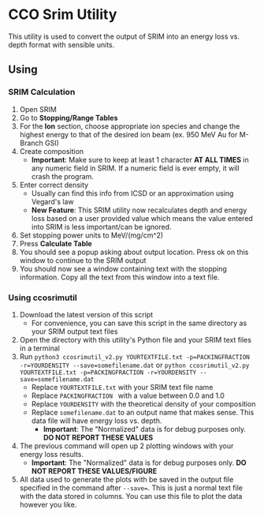 # CCO Srim Utility

This utility is used to convert the output of SRIM into an energy loss vs. depth format with sensible units.

## Using

### SRIM Calculation

1. Open SRIM
2. Go to **Stopping/Range Tables**
3. For the **Ion** section, choose appropriate ion species and change the highest energy to that of the desired ion beam (ex. 950 MeV Au for M-Branch GSI)
4. Create composition
    - **Important**: Make sure to keep at least 1 character **AT ALL TIMES** in any numeric field in SRIM. If a numeric field is ever empty, it will crash the program.
5. Enter correct density
    - Usually can find this info from ICSD or an approximation using Vegard's law
    - **New Feature**: This SRIM utility now recalculates depth and energy loss based on a user provided value which means the value entered into SRIM is less important/can be ignored.
6. Set stopping power units to MeV/(mg/cm^2)
7. Press **Calculate Table**
8. You should see a popup asking about output location. Press ok on this window to continue to the SRIM output
9. You should now see a window containing text with the stopping information. Copy all the text from this window into a text file.

### Using ccosrimutil

1. Download the latest version of this script
    - For convenience, you can save this script in the same directory as your SRIM output text files
2. Open the directory with this utility's Python file and your SRIM text files in a terminal
3. Run `python3 ccosrimutil_v2.py YOURTEXTFILE.txt -p=PACKINGFRACTION -r=YOURDENSITY --save=somefilename.dat` or `python ccosrimutil_v2.py YOURTEXTFILE.txt -p=PACKINGFRACTION -r=YOURDENSITY --save=somefilename.dat`
    - Replace `YOURTEXTFILE.txt` with your SRIM text file name
    - Replace `PACKINGFRACTION ` with a value between 0.0 and 1.0
    - Replace `YOURDENSITY` with the theoretical density of your composition
    - Replace `somefilename.dat` to an output name that makes sense. This data file will have energy loss vs. depth.
        - **Important**: The "Normalized" data is for debug purposes only. **DO NOT REPORT THESE VALUES**
4. The previous command will open up 2 plotting windows with your energy loss results. 
    - **Important**: The "Normalized" data is for debug purposes only. **DO NOT REPORT THESE VALUES/FIGURE**
5. All data used to generate the plots with be saved in the output file specified in the command after `--save=`. This is just a normal text file with the data stored in columns. You can use this file to plot the data however you like.
